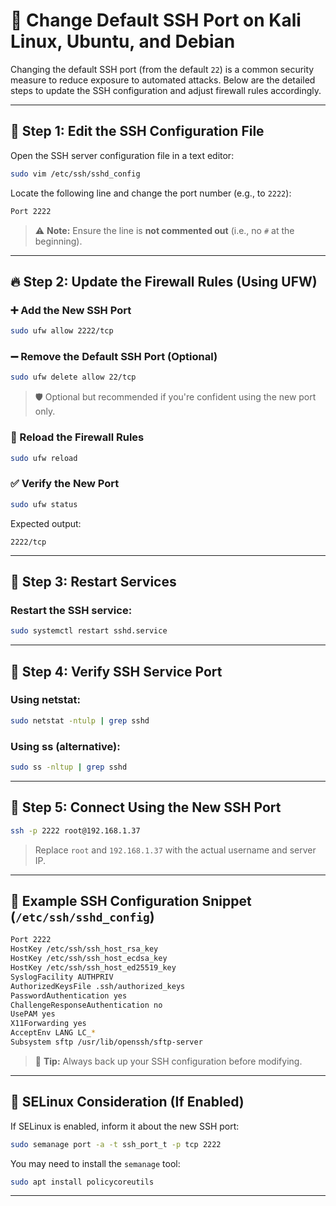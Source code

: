 
# 🔐 Change Default SSH Port on Kali Linux, Ubuntu, and Debian

Changing the default SSH port (from the default `22`) is a common security measure to reduce exposure to automated attacks. Below are the detailed steps to update the SSH configuration and adjust firewall rules accordingly.

---

## 📝 Step 1: Edit the SSH Configuration File

Open the SSH server configuration file in a text editor:

```bash
sudo vim /etc/ssh/sshd_config
```

Locate the following line and change the port number (e.g., to `2222`):

```bash
Port 2222
```

> ⚠️ **Note:** Ensure the line is **not commented out** (i.e., no `#` at the beginning).

---

## 🔥 Step 2: Update the Firewall Rules (Using UFW)

### ➕ Add the New SSH Port

```bash
sudo ufw allow 2222/tcp
```

### ➖ Remove the Default SSH Port (Optional)

```bash
sudo ufw delete allow 22/tcp
```

> 🛡️ Optional but recommended if you're confident using the new port only.

### 🔁 Reload the Firewall Rules

```bash
sudo ufw reload
```

### ✅ Verify the New Port

```bash
sudo ufw status
```

Expected output:

```
2222/tcp
```

---

## 🔄 Step 3: Restart Services

### Restart the SSH service:

```bash
sudo systemctl restart sshd.service
```

---

## 🧪 Step 4: Verify SSH Service Port

### Using netstat:

```bash
sudo netstat -ntulp | grep sshd
```

### Using ss (alternative):

```bash
sudo ss -nltup | grep sshd
```

---

## 🔗 Step 5: Connect Using the New SSH Port

```bash
ssh -p 2222 root@192.168.1.37
```

> Replace `root` and `192.168.1.37` with the actual username and server IP.

---

## 📁 Example SSH Configuration Snippet (`/etc/ssh/sshd_config`)

```bash
Port 2222
HostKey /etc/ssh/ssh_host_rsa_key
HostKey /etc/ssh/ssh_host_ecdsa_key
HostKey /etc/ssh/ssh_host_ed25519_key
SyslogFacility AUTHPRIV
AuthorizedKeysFile .ssh/authorized_keys
PasswordAuthentication yes
ChallengeResponseAuthentication no
UsePAM yes
X11Forwarding yes
AcceptEnv LANG LC_*
Subsystem sftp /usr/lib/openssh/sftp-server
```

> 💾 **Tip:** Always back up your SSH configuration before modifying.

---

## 🔐 SELinux Consideration (If Enabled)

If SELinux is enabled, inform it about the new SSH port:

```bash
sudo semanage port -a -t ssh_port_t -p tcp 2222
```

You may need to install the `semanage` tool:

```bash
sudo apt install policycoreutils
```
---
